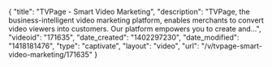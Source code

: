 {
    "title": "TVPage - Smart Video Marketing",
    "description": "TVPage, the business-intelligent video marketing platform, enables merchants to convert video viewers into customers. Our platform empowers you to create and...",
    "videoid": "171635",
    "date_created": "1402297230",
    "date_modified": "1418181476",
    "type": "captivate",
    "layout": "video",
    "url": "\/v\/tvpage-smart-video-marketing\/171635"
}